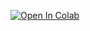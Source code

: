 [![Open In Colab](https://colab.research.google.com/assets/colab-badge.svg)](
https://colab.research.google.com/github/parhambt/Using-Linear-Algebra-in-simple-Image-Processing-for-Calc2/blob/master/Basics%20about%20Digital%20Images/Basics%20about%20Digital%20Images.ipynb)
